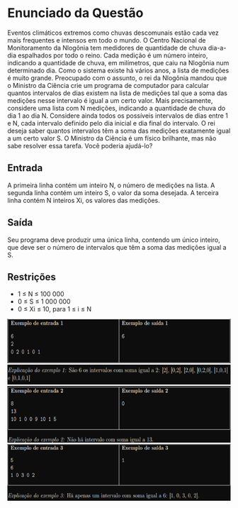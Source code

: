 # Enunciado da Questão
  Eventos climáticos extremos como chuvas descomunais estão cada vez mais frequentes e intensos em todo o mundo.
  O Centro Nacional de Monitoramento da Nlogônia tem medidores de quantidade de chuva dia-a-dia espalhados por todo o reino. Cada medição é um número inteiro, indicando a quantidade de chuva, em milímetros, que caiu na Nlogônia num determinado dia. Como o sistema existe há vários anos, a lista de medições é muito grande.
Preocupado com o assunto, o rei da Nlogônia mandou que o Ministro da Ciência crie um programa de computador para calcular quantos intervalos de dias existem na lista de medições tal que a soma das medições nesse intervalo é igual a um certo valor.
  Mais precisamente, considere uma lista com N medições, indicando a quantidade de chuva do dia 1 ao dia N. Considere ainda todos os possíveis intervalos de dias entre 1 e N, cada intervalo definido pelo dia inicial e dia final do intervalo. O rei deseja saber quantos intervalos têm a soma das
medições exatamente igual a um certo valor S.
  O Ministro da Ciência é um físico brilhante, mas não sabe resolver essa tarefa. Você poderia ajudá-lo?

## Entrada
A primeira linha contém um inteiro N, o número de medições na lista. A segunda linha contém um inteiro S, o valor da soma desejada. A terceira linha contém N inteiros Xi, os valores das medições.

## Saída
Seu programa deve produzir uma única linha, contendo um único inteiro, que deve ser o número de intervalos que têm a soma das medições igual a S.

## Restrições
* 1 ≤ N ≤ 100 000
* 0 ≤ S ≤ 1 000 000
* 0 ≤ Xi ≤ 10, para 1 ≤ i ≤ N

<div align="center">
  <img src="https://github.com/MarcosMMarques/Questoes-da-Obi-2022/blob/main/Chuva/Example_1.png" height="100"></br>
  <img src="https://github.com/MarcosMMarques/Questoes-da-Obi-2022/blob/main/Chuva/Example_1.1.png" height="45"></br>
  <img src="https://github.com/MarcosMMarques/Questoes-da-Obi-2022/blob/main/Chuva/Example_2.png" height="128"></br>
  <img src="https://github.com/MarcosMMarques/Questoes-da-Obi-2022/blob/main/Chuva/Example_3.png" height="128">   
</div>
